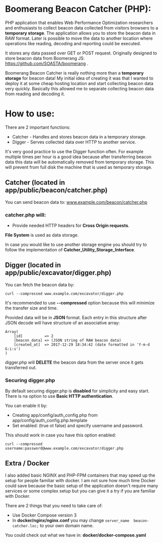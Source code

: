 # Boomerang Beacon Catcher (PHP):

PHP application that enables Web Performance Optimization researchers and enthusiasts to collect beacon data collected from visitors browsers to a **temporary storage**. The application allows you to store the beacon data in RAW format. Later is possible to move the data to another location where operations like reading, decoding and reporting could be executed.

It stores any data passed over GET or POST request. Originally designed to store beacon data from Boomerang JS: https://github.com/SOASTA/boomerang .

Boomerang Beacon Catcher is really nothing more than a **temporary storage** for beacon data! My initial idea of creating it was that I wanted to deploy it at some cheap hosting location and start collecting beacon data very quickly. Basically this allowed me to separate collecting beacon data from reading and decoding it.

# How to use:

There are 2 important functions:
 - Catcher - Handles and stores beacon data in a temporary storage.
 - Digger - Serves collected data over HTTP to another service.
 
It's very good practice to use the Digger function often. For example multiple times per hour is a good idea because after transferring beacon data this data will be automatically removed from temporary storage. This will prevent from full disk the machine that is used as temporary storage.

## Catcher (located in app/public/beacon/catcher.php)

You can send beacon data to: www.example.com/beacon/catcher.php

### catcher.php will:
 - Provide needed HTTP headers for **Cross Origin requests**.

**File System** is used as data storage.

In case you would like to use another storage engine you should try to follow the implementation of **Catcher_Utility_Storage_Interface**.


## Digger (located in app/public/excavator/digger.php)

You can fetch the beacon data by:
```
curl --compressed www.example.com/excavator/digger.php
```

It's recommended to use **--compressed** option because this will minimize the transfer size and time.

Provided data will be in **JSON** format. Each entry in this structure after JSON decode will have structure of an associative array:
```
Array(
    [id]          => 2
    [beacon_data] => (JSON string of RAW beacon data)
    [created_at]  => 2017-12-29 18:34:42 (date formatted in 'Y-m-d G:i:s')
)
```

digger.php will **DELETE** the beacon data from the server once it gets transferred out.

### Securing digger.php

By default securing digger.php is **disabled** for simplicity and easy start. There is na option to use **Basic HTTP authentication**. 

You can enable it by:
 - Creating app/config/auth_config.php from app/config/auth_config.php.template
 - Set enabled: (true ot false) and specify username and password.

This should work in case you have this option enabled:
```
curl --compressed username:password@www.example.com/excavator/digger.php
```

## Extra / Docker

I also added basic NGINX and PHP-FPM containers that may speed up the setup for people familiar with docker. I am not sure how much time Docker could save because the basic setup of the application doesn't require many services or some complex setup but you can give it a try if you are familiar with Docker.

There are 2 things that you need to take care of:
 * Use Docker Compose version 3
 * In **docker/nginx/nginx.conf** you may change `server_name  beacon-catcher.loc;` to your own domain name.

You could check out what we have in: **docker/docker-compose.yaml**
